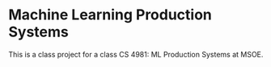 # Machine Learning Production Systems

This is a class project for a class CS 4981: ML Production Systems at MSOE.
